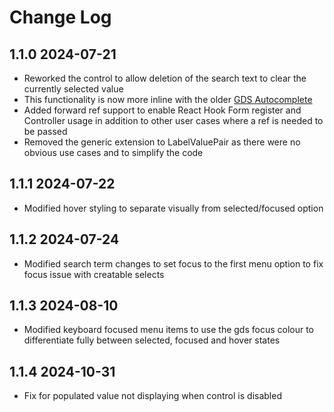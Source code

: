 # Change Log

## 1.1.0 2024-07-21

- Reworked the control to allow deletion of the search text to clear the currently selected value
- This functionality is now more inline with the older [GDS Autocomplete](https://alphagov.github.io/accessible-autocomplete/examples/)
- Added forward ref support to enable React Hook Form register and Controller usage in addition to other user cases where a ref is needed to be passed
- Removed the generic extension to LabelValuePair as there were no obvious use cases and to simplify the code

## 1.1.1 2024-07-22

- Modified hover styling to separate visually from selected/focused option

## 1.1.2 2024-07-24

- Modified search term changes to set focus to the first menu option to fix focus issue with creatable selects

## 1.1.3 2024-08-10

- Modified keyboard focused menu items to use the gds focus colour to differentiate fully between selected, focused and hover states

## 1.1.4 2024-10-31

- Fix for populated value not displaying when control is disabled

